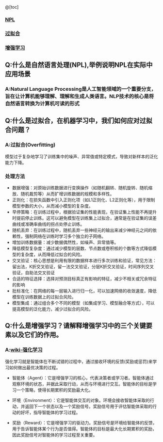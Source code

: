 @[toc]
### [NPL](#4h)

### [过拟合](#6h)

### [增强学习](#9h)




<div id="4h">

## Q:什么是自然语言处理(NPL),举例说明NPL在实际中应用场景
### A:Natural Language Processing是人工智能领域的一个重要分支，旨在让计算机能够理解、理解和生成人类语言。NLP技术的核心是将自然语言转换为计算机可读的形式
</div>

<div id="6h">

## Q:什么是过拟合，在机器学习中，我们如何应对过拟合问题？
### A:过拟合(Overfitting)
模型过于复杂地学习了训练集中的噪声、异常值或特定模式，导致对新样本的泛化能力下降。
### 处理方法
- 数据增强：对原始训练数据进行变换操作（如随机翻转、随机旋转、随机缩放、随机裁剪等）从而扩增训练数据的规模和多样性。
- 正则化：在损失函数中引入正则化项（如L1正则化、L2正则化等），用于限制模型参数的大小，从而减小模型的复杂度。
- 早停策略：在训练过程中，根据验证集的性能表现，在验证集上性能不再提升时提前停止训练。这可以避免模型在训练集上过拟合，通常是在验证集的误差曲线或准确率曲线的拐点处停止训练。
- 随机丢弃：在训练过程中，随机丢弃一些神经元的输出来减少神经元之间的依赖性，强制网络在训练时学习多个独立的子网络。
- 增加训练数据量：减少数据偶然性，如噪声、异常值等。
- 降低模型复杂度：通过减少模型的层数、节点数或卷积核的个数等方式降低模型的复杂度，从而降低过拟合的风险。
- 交叉验证：核心思想是利用有限的数据样本进行多次训练和验证，常见方法：留出法，K折交叉验证，留一法交叉验证，分层K折交叉验证，时间序列交叉验证，自助法交叉验证
- 合适的特征选择：选择对预测目标真正有影响的特征，减少不相关或冗余特征的影响
- 批标准化：在网络的每一层输入进行归一化，可以加速网络的收敛速度，降低模型在训练数据上的过拟合风险。
- 模型集成：通过组合多个不同的模型（如集成学习、模型融合等方式），可以提高模型的泛化能力，减少过拟合的风险。
</div>

<div id="9h">

## Q:什么是增强学习？请解释增强学习中的三个关键要素以及它们的作用。
### A:[wiki-强化学习](https://zh.wikipedia.org/wiki/%E5%BC%BA%E5%8C%96%E5%AD%A6%E4%B9%A0)

强化学习就是智能体在不断试错的过程中，通过接收环境的反馈(奖励或惩罚)来学习如何做出最优决策的过程。

- 智能体（Agent）：它是增强学习的核心，代表决策者或学习者。智能体通过观察环境的状态，并据此采取行动，从而与环境进行交互。智能体的目标是学习一个策略，使得长期累积的奖励最大化。

- 环境（Environment）：它是智能体交互的对象。环境会接收智能体采取的行动，并返回下一个状态以及一个奖励信号。奖励信号用于评估智能体采取的行动的好坏，指导智能体的学习过程。

- 奖励（Reward）：它是增强学习的驱动力。奖励信号是环境给智能体的反馈，用于告诉智能体某个行为是否值得。智能体的目标是最大化长期累积的奖励，因此奖励信号对智能体的学习过程至关重要。
</div>


